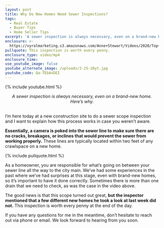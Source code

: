 ```yaml
---
layout: post
title: Why Do New Homes Need Sewer Inspections?
tags:
  - Real Estate
  - Buyer Tips
  - Home Seller Tips
excerpt: 'A sewer inspection is always necessary, even on a brand-new home. Here’s why.'
enclosure: >-
  https://vyralmarketing.s3.amazonaws.com/Anne+Stewart/Videos/2020/Top+5+Things+To+Be+Aware+Of+For+The+January+Real+Estate+Market.mp4
pullquote: This inspection is worth every penny.
enclosure_type: video/mp4
enclosure_time:
use_youtube_image: false
youtube_alternate_image: /uploads/2-25-20yt.jpg
youtube_code: Qa-TEbAvDEI
---
```


{% include youtube.html %}

<center><em>A sewer inspection is always necessary, even on a brand-new home. Here&rsquo;s why.</em></center>

<center>&nbsp;</center>

I’m here today at a new construction site to do a sewer scope inspection and I want to explain how this process works in case you weren’t aware.

**Essentially, a camera is poked into the sewer line to make sure there are no cracks, breakages, or inclines that would prevent the sewer from working properly.** These lines are typically located within two feet of any crawlspace on a new home.

{% include pullquote.html %}

As a homeowner, you are responsible for what’s going on between your sewer line all the way to the city main. We’ve had some experiences in the past where we’ve had surprises at this stage, even with brand-new homes, so it’s important to have it done correctly. Sometimes there is more than one drain that we need to check, as was the case in the video above.

The good news is that this scope turned out great, **but the inspector mentioned that a few different new homes he took a look at last week did not.** This inspection is worth every penny at the end of the day.

If you have any questions for me in the meantime, don’t hesitate to reach out via phone or email. We look forward to hearing from you soon.